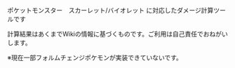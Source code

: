 ポケットモンスター　スカーレット/バイオレット に対応したダメージ計算ツールです

計算結果はあくまでWikiの情報に基づくものです。ご利用は自己責任でおねがいします。

※現在一部フォルムチェンジポケモンが実装できていないです。
